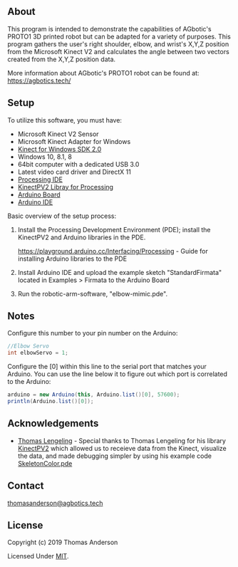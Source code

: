 ## About
This program is intended to demonstrate the capabilities of AGbotic's PROTO1 3D printed robot but can be adapted for a variety of purposes.
This program gathers the user's right shoulder, elbow, and wrist's X,Y,Z position from the Microsoft Kinect V2 and calculates the angle between two vectors created from the X,Y,Z position data.

More information about AGbotic's PROTO1 robot can be found at: https://agbotics.tech/

## Setup
To utilize this software, you must have:
  * Microsoft Kinect V2 Sensor
  * Microsoft Kinect Adapter for Windows
  * [Kinect for Windows SDK 2.0](https://www.microsoft.com/en-us/download/details.aspx?id=44561)
  * Windows 10, 8.1, 8
  * 64bit computer with a dedicated USB 3.0
  * Latest video card driver and DirectX 11
  * [Processing IDE](https://processing.org/download/)
  * [KinectPV2 Libray for Processing](https://github.com/ThomasLengeling/KinectPV2)
  * [Arduino Board](https://www.arduino.cc/en/Main/Products)
  * [Arduino IDE](https://www.arduino.cc/en/Main/Software)

Basic overview of the setup process:
1. Install the Processing Development Environment (PDE); install the KinectPV2 and Arduino libraries in the PDE.
   
     https://playground.arduino.cc/Interfacing/Processing - Guide for installing Arduino libraries to the PDE

2. Install Arduino IDE and upload the example sketch "StandardFirmata" located in Examples > Firmata to the Arduino Board

3. Run the robotic-arm-software, "elbow-mimic.pde".


## Notes
Configure this number to your pin number on the Arduino: 
```java
//Elbow Servo
int elbowServo = 1;
```
Configure the [0] within this line to the serial port that matches your Arduino. You can use the line below it to figure out which port is correlated to the Arduino:
```java
arduino = new Arduino(this, Arduino.list()[0], 57600);
println(Arduino.list()[0]);
```


## Acknowledgements
  * [Thomas Lengeling](https://github.com/ThomasLengeling) - Special thanks to Thomas Lengeling for his library [KinectPV2](https://github.com/ThomasLengeling/KinectPV2) which allowed us to receieve data from the Kinect, visualize the data, and made debugging simpler by using his example code [SkeletonColor.pde](https://github.com/ThomasLengeling/KinectPV2/blob/master/KinectPV2/examples/SkeletonColor/SkeletonColor.pde)

## Contact
thomasanderson@agbotics.tech

## License
Copyright (c) 2019 Thomas Anderson

Licensed Under [MIT](https://github.com/tt-anderson/robotic-arm-software/blob/master/LICENSE).
